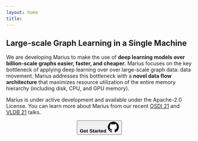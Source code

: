 ```yaml
---
layout: home
title: 
---
```


## Large-scale Graph Learning in a Single Machine

We are developing Marius to make the use of **deep learning models over billion-scale graphs easier, faster, and cheaper.** Marius focuses on the key bottleneck of applying deep learning over over large-scale graph data: data movement. Marius addresses this bottleneck with a **novel data flow architecture** that maximizes resource utilization of the entire memory hierarchy (including disk, CPU, and GPU memory). 

Marius is under active development and available under the Apache-2.0 License. You can learn more about Marius from our recent [OSDI 21](https://www.youtube.com/watch?v=XP9kUuipK1A) and [VLDB 21](https://www.youtube.com/watch?v=8-WQ-eJFUEg) talks.

<p align="center">
  <a href="https://github.com/marius-team/marius"><button class="button button1"><b>Get Started</b> <img style="width:30px;" src="/assets/github.png"></button></a>
</p>